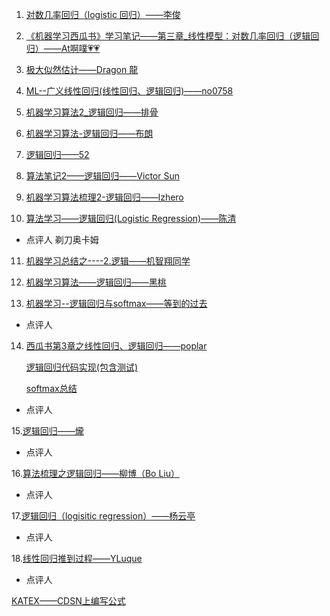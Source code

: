 1. [对数几率回归（logistic 回归）——李俊 ](https://www.jianshu.com/p/db012849f292)

2. [《机器学习西瓜书》学习笔记——第三章_线性模型：对数几率回归（逻辑回归）——At啊噗💗💗](https://blog.csdn.net/weixin_38278334/article/details/82958979)

3. [极大似然估计——Dragon ‍龍](http://2af1eb17.wiz03.com/share/s/0GYuIn089k3v2D4B2r1VTnRS1qsgXD1LFAmp243o2W1QRPjg)

4. [ML--广义线性回归(线性回归、逻辑回归)——no0758](https://blog.csdn.net/jiebanmin0773/article/details/82962182)

5. [机器学习算法2_逻辑回归——排骨](https://blog.csdn.net/q370835062/article/details/83010848)

6. [机器学习算法-逻辑回归——布朗](https://blog.csdn.net/hahayikeshu/article/details/83015244)
 
7. [逻辑回归——52](https://github.com/wangjiaxin24/machine_learning-52/blob/master/logistic_regression/logistic.md)

8. [算法笔记2——逻辑回归——Victor Sun](https://blog.csdn.net/IOT_victor/article/details/83056169)

9. [机器学习算法梳理2-逻辑回归——lzhero](https://blog.csdn.net/weixin_42007359/article/details/83058098)

10. [算法学习——逻辑回归(Logistic Regression)——陈清](https://blog.csdn.net/small_persimmon/article/details/83051380)
* 点评人 剃刀奥卡姆

11. [机器学习总结之----2.逻辑——机智翔同学](https://blog.csdn.net/GreatXiang888/article/details/83015223)

12. [机器学习算法——逻辑回归——黑桃](https://blog.csdn.net/Heitao5200/article/details/82999664)

13. [机器学习--逻辑回归与softmax——等到的过去](https://blog.csdn.net/lgy54321/article/details/83065092)
* 点评人

14. [西瓜书第3章之线性回归、逻辑回归——poplar](https://blog.csdn.net/qq_34553043/article/details/81989971)

    [逻辑回归代码实现(包含测试)](https://github.com/YMaoJian/231n_camp/blob/master/supervised_learning/LogisticRegression.py)  
    
    [softmax总结](https://blog.csdn.net/qq_34553043/article/details/82113935)
* 点评人

15.[逻辑回归——爖](https://note.youdao.com/share/mobile.html?id=3736895c09a621e8c3e0b430d2ead239&type=note&from=groupmessage)

* 点评人
 
16.[算法梳理之逻辑回归——柳博（Bo Liu）](https://blog.csdn.net/botion/article/details/83089735)
*  点评人
 
17.[逻辑回归（logisitic regression）——杨云亭](https://blog.csdn.net/y0929/article/details/83027018)
*  点评人
 
18.[线性回归推到过程——YLuque](https://blog.csdn.net/weixin_41985789/article/details/83064776)
*  点评人


































[KATEX——CDSN上编写公式](https://katex.org/docs/supported.html)
